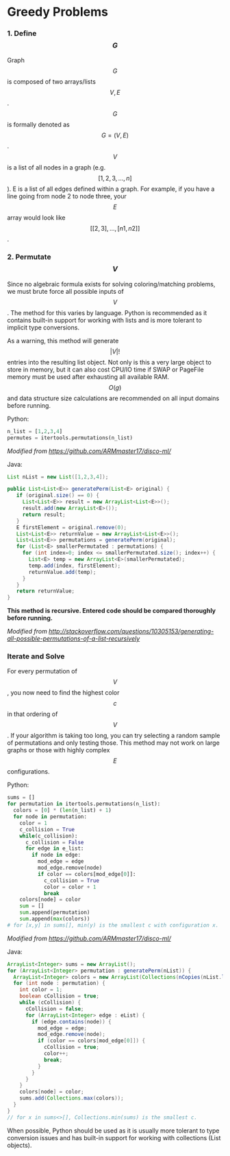 # Greedy Problems

### 1. Define $$G$$
Graph $$G$$ is composed of two arrays/lists $$V,E$$. $$G$$ is formally denoted as $$G=(V,E)$$. $$V$$ is a list of all nodes in a graph (e.g. $$[1,2,3,...,n]$$). E is a list of all edges defined within a graph. For example, if you have a line going from node 2 to node three, your $$E$$ array would look like $$[[2,3],...,[n1,n2]]$$.

### 2. Permutate $$V$$
Since no algebraic formula exists for solving coloring/matching problems, we must brute force all possible inputs of $$V$$. The method for this varies by language. Python is recommended as it contains built-in support for working with lists and is more tolerant to implicit type conversions.

As a warning, this method will generate $$|V|!$$ entries into the resulting list object. Not only is this a very large object to store in memory, but it can also cost CPU/IO time if SWAP or PageFile memory must be used after exhausting all available RAM. $$O(g)$$ and data structure size calculations are recommended on all input domains before running.

Python:
``` Python
n_list = [1,2,3,4]
permutes = itertools.permutations(n_list)
```
*Modified from https://github.com/ARMmaster17/disco-ml/*

Java:
``` Java
List nList = new List([1,2,3,4]);

public List<List<E>> generatePerm(List<E> original) {
   if (original.size() == 0) { 
     List<List<E>> result = new ArrayList<List<E>>();
     result.add(new ArrayList<E>());
     return result;
   }
   E firstElement = original.remove(0);
   List<List<E>> returnValue = new ArrayList<List<E>>();
   List<List<E>> permutations = generatePerm(original);
   for (List<E> smallerPermutated : permutations) {
     for (int index=0; index <= smallerPermutated.size(); index++) {
       List<E> temp = new ArrayList<E>(smallerPermutated);
       temp.add(index, firstElement);
       returnValue.add(temp);
     }
   }
   return returnValue;
}
```

**This method is recursive. Entered code should be compared thoroughly before running.**

*Modified from http://stackoverflow.com/questions/10305153/generating-all-possible-permutations-of-a-list-recursively*

### Iterate and Solve
For every permutation of $$V$$, you now need to find the highest color $$c$$ in that ordering of $$V$$. If your algorithm is taking too long, you can try selecting a random sample of permutations and only testing those. This method may not work on large graphs or those with highly complex $$E$$ configurations.

Python:
``` Python
sums = []
for permutation in itertools.permutations(n_list):
  colors = [0] * (len(n_list) + 1)
  for node in permutation:
    color = 1
    c_collision = True
    while(c_collision):
      c_collision = False
      for edge in e_list:
        if node in edge:
          mod_edge = edge
          mod_edge.remove(node)
          if color == colors[mod_edge[0]]:
            c_collision = True
            color = color + 1
            break
    colors[node] = color
    sum = []
    sum.append(permutation)
    sum.append(max(colors))
# for [x,y] in sums[], min(y) is the smallest c with configuration x.
```
*Modified from https://github.com/ARMmaster17/disco-ml/*

Java:
``` Java
ArrayList<Integer> sums = new ArrayList();
for (ArrayList<Integer> permutation : generatePerm(nList)) {
  ArrayList<Integer> colors = new ArrayList(Collections(nCopies(nList.length() + 1, 0)));
  for (int node : permutation) {
    int color = 1;
    boolean cCollision = true;
    while (cCollision) {
      cCollision = false;
      for (ArrayList<Integer> edge : eList) {
        if (edge.contains(node)) {
          mod_edge = edge;
          mod_edge.remove(node);
          if (color == colors[mod_edge[0]]) {
            cCollision = true;
            color++;
            break;
          }
        }
      }
    }
    colors[node] = color;
    sums.add(Collections.max(colors));
  }
}
// for x in sums<>[], Collections.min(sums) is the smallest c.
```

When possible, Python should be used as it is usually more tolerant to type conversion issues and has built-in support for working with collections (List objects).